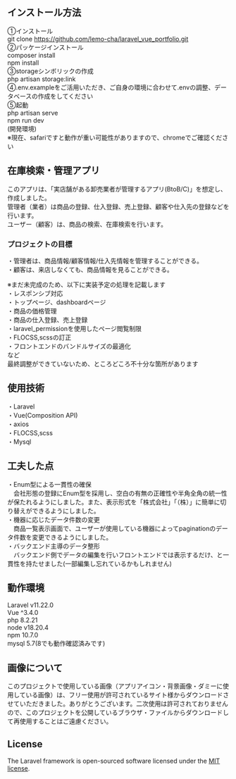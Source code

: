 ## インストール方法
①インストール<br>
git clone https://github.com/lemo-cha/laravel_vue_portfolio.git<br>
②パッケージインストール<br>
composer install<br>
npm install<br>
③storageシンボリックの作成<br>
php artisan storage:link<br>
④.env.exampleをご活用いただき、ご自身の環境に合わせて.envの調整、データベースの作成をしてください<br>
⑤起動<br>
php artisan serve<br>
npm run dev<br>
(開発環境)<br>
※現在、safariですと動作が重い可能性がありますので、chromeでご確認ください

## 在庫検索・管理アプリ
このアプリは、「実店舗がある卸売業者が管理するアプリ(BtoB/C)」を想定し、作成しました。<br>
管理者（業者）は商品の登録、仕入登録、売上登録、顧客や仕入先の登録などを行います。<br>
ユーザー（顧客）は、商品の検索、在庫検索を行います。<br>

### プロジェクトの目標
・管理者は、商品情報/顧客情報/仕入先情報を管理することができる。<br>
・顧客は、来店しなくても、商品情報を見ることができる。<br>

※まだ未完成のため、以下に実装予定の処理を記載します<br>
・レスポンシブ対応<br>
・トップページ、dashboardページ<br>
・商品の価格管理<br>
・商品の仕入登録、売上登録<br>
・laravel_permissionを使用したページ閲覧制限<br>
・FLOCSS,scssの訂正<br>
・フロントエンドのバンドルサイズの最適化<br>
など<br>
最終調整ができていないため、ところどころ不十分な箇所があります

## 使用技術
・Laravel<br>
・Vue(Composition API)<br>
・axios<br>
・FLOCSS,scss<br>
・Mysql<br>

## 工夫した点
・Enum型による一貫性の確保<br>
　会社形態の登録にEnum型を採用し、空白の有無の正確性や半角全角の統一性が保たれるようにしました。また、表示形式を「株式会社」「（株）」に簡単に切り替えができるようにしました。<br>
・機器に応じたデータ件数の変更<br>
　商品一覧表示画面で、ユーザーが使用している機器によってpaginationのデータ件数を変更できるようにしました。<br>
・バックエンド主導のデータ整形<br>
　バックエンド側でデータの編集を行いフロントエンドでは表示するだけ、と一貫性を持たせました(一部編集し忘れているかもしれません)<br>

## 動作環境
Laravel v11.22.0<br>
Vue ^3.4.0<br>
php 8.2.21<br>
node v18.20.4<br>
npm 10.7.0<br>
mysql 5.7(8でも動作確認済みです)<br>

## 画像について
このプロジェクトで使用している画像（アプリアイコン・背景画像・ダミーに使用している画像）は、フリー使用が許可されているサイト様からダウンロードさせていただきました。ありがとうございます。二次使用は許可されておりませんので、このプロジェクトを公開しているブラウザ・ファイルからダウンロードして再使用することはご遠慮ください。

## License
The Laravel framework is open-sourced software licensed under the [MIT license](https://opensource.org/licenses/MIT).
